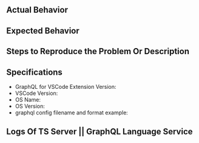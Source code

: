 ## Actual Behavior

## Expected Behavior

## Steps to Reproduce the Problem Or Description

## Specifications

  - GraphQL for VSCode Extension Version: 
  - VSCode Version:
  - OS Name:
  - OS Version:
  - graphql config filename and format example:

## Logs Of TS Server || GraphQL Language Service
